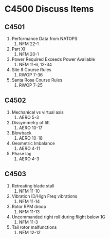 # C4500 Discuss Items

## C4501

1. Performance Data from NATOPS
    1. NFM 22-1
1. Part XI
    1. NFM 20-1
1. Power Required Exceeds Power Available
    1. NFM 11-6, 12-34
1. Site 8 Course Rules
    1. RWOP 7-36
1. Santa Rosa Course Rules
    1. RWOP 7-25

## C4502

1. Mechanical vs virtual axis
    1. AERO 5-3
1. Dissymmetry of lift
    1. AERO 10-17
1. Blowback
    1. AERO 10-18
1. Geometric Imbalance
    1. AERO 4-11
1. Phase lag
    1. AERO 4-3

## C4503

1. Retreating blade stall
    1. NFM 11-10
1. Vibration ID/High Freq vibrations
    1. NFM 11-14
1. Rotor RPM droop
    1. NFM 11-13
1. Uncommanded right roll during flight below 1G
    1. NFM 11-3
1. Tail rotor malfunctions
    1. NFM 12-12
